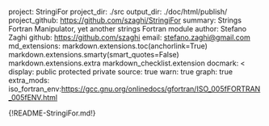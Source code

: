 project: StringiFor
project_dir: ./src
output_dir: ./doc/html/publish/
project_github: https://github.com/szaghi/StringiFor
summary: Strings Fortran Manipulator, yet another strings Fortran module
author: Stefano Zaghi
github: https://github.com/szaghi
email: stefano.zaghi@gmail.com
md_extensions: markdown.extensions.toc(anchorlink=True)
               markdown.extensions.smarty(smart_quotes=False)
               markdown.extensions.extra
               markdown_checklist.extension
docmark: <
display: public
         protected
         private
source: true
warn: true
graph: true
extra_mods: iso_fortran_env:https://gcc.gnu.org/onlinedocs/gfortran/ISO_005fFORTRAN_005fENV.html

{!README-StringiFor.md!}
